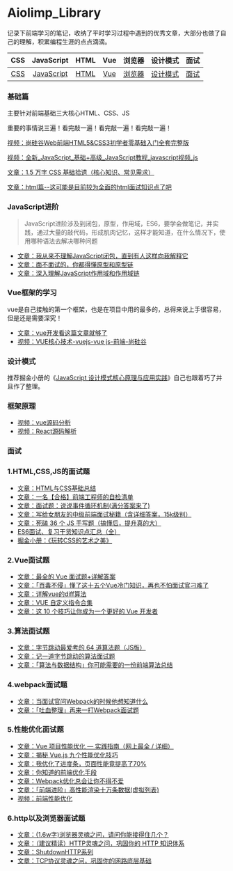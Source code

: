 # Aiolimp_Library

记录下前端学习的笔记，收纳了平时学习过程中遇到的优秀文章，大部分也做了自己的理解，积累编程生涯的点点滴滴。

|                             CSS                              |                          JavaScript                          |                             HTML                             |                             Vue                              |                            浏览器                            |                           设计模式                           |                             面试                             |
| :----------------------------------------------------------: | :----------------------------------------------------------: | :----------------------------------------------------------: | :----------------------------------------------------------: | :----------------------------------------------------------: | :----------------------------------------------------------: | :----------------------------------------------------------: |
| [CSS](https://github.com/Aiolimp/Aiolimp-Library/tree/main/CSS) | [JavaScript](https://github.com/Aiolimp/Aiolimp-Library/tree/main/JavaScript) | [HTML](https://github.com/Aiolimp/Aiolimp-Library/tree/main/HTML) | [Vue](https://github.com/Aiolimp/Aiolimp-Library/tree/main/Vue) | [浏览器](https://github.com/Aiolimp/Aiolimp-Library/tree/main/%E6%B5%8F%E8%A7%88%E5%99%A8) | [设计模式](https://github.com/Aiolimp/Aiolimp-Library/tree/main/%E8%AE%BE%E8%AE%A1%E6%A8%A1%E5%BC%8F) | [面试](https://github.com/Aiolimp/Aiolimp-Library/tree/main/%E9%9D%A2%E8%AF%95%E8%B5%84%E6%96%99) |

### 基础篇

主要针对前端基础三大核心HTML、CSS、JS

重要的事情说三遍！看完敲一遍！看完敲一遍！看完敲一遍！

[视频：尚硅谷Web前端HTML5&CSS3初学者零基础入门全套完整版](https://link.juejin.cn?target=https%3A%2F%2Fwww.bilibili.com%2Fvideo%2FBV1XJ411X7Ud%3Ffrom%3Dsearch%26seid%3D11937587462363735145)

[视频：全新_JavaScript_基础+高级_JavaScript教程_javascript视频_js](https://link.juejin.cn?target=https%3A%2F%2Fwww.bilibili.com%2Fvideo%2FBV1p4411u7TT%3Ffrom%3Dsearch%26seid%3D7367055831863588348)

[文章：1.5 万字 CSS 基础拾遗（核心知识、常见需求）](https://juejin.cn/post/6941206439624966152)

[文章：html篇--这可能是目前较为全面的html面试知识点了吧](https://juejin.cn/post/6844904180943945742)

### JavaScript进阶

>JavaScript进阶涉及到闭包，原型，作用域，ES6，要学会做笔记，并实践，通过大量的敲代码，形成肌肉记忆，这样才能知道，在什么情况下，使用哪种语法去解决哪种问题

- [文章：我从来不理解JavaScript闭包，直到有人这样向我解释它](https://juejin.cn/post/6844903858636849159)
- [文章：面不面试的，你都得懂原型和原型链](https://juejin.cn/post/6934498361475072014)
- [文章：深入理解JavaScript作用域和作用域链](https://juejin.cn/post/6844903797135769614)

### Vue框架的学习

vue是自己接触的第一个框架，也是在项目中用的最多的，总得来说上手很容易，但是还是需要深究！

- [文章：vue开发看这篇文章就够了](https://link.juejin.cn/?target=https%3A%2F%2Fsegmentfault.com%2Fa%2F1190000012692321)
- [视频：VUE核心技术-vuejs-vue js-前端-尚硅谷](https://link.juejin.cn/?target=https%3A%2F%2Fwww.bilibili.com%2Fvideo%2FBV1hb411K7Ud%3Ffrom%3Dsearch%26seid%3D9229520230597285091)

### 设计模式

推荐掘金小册的《[JavaScript 设计模式核⼼原理与应⽤实践](https://juejin.cn/book/6844733790204461070/section)》自己也跟着巧了并且作了整理。

### 框架原理

- [视频：vue源码分析](https://link.juejin.cn/?target=https%3A%2F%2Fwww.bilibili.com%2Fvideo%2FBV1LE411e7HE%3Ffrom%3Dsearch%26seid%3D3913567946330748101)
- [视频：React源码解析](https://link.juejin.cn/?target=https%3A%2F%2Fwww.bilibili.com%2Fvideo%2FBV1cE411B7by%3Ffrom%3Dsearch%26seid%3D13934408021756732920)

### 面试

### 1.HTML,CSS,JS的面试题

- [文章：HTML与CSS基础总结](https://juejin.cn/post/6844904185163415565)
- [文章：一名【合格】前端工程师的自检清单](https://juejin.cn/post/6844903830887366670)
- [文章：面试题：说说事件循环机制(满分答案来了)](https://juejin.cn/post/6844904079353708557)
- [文章：写给女朋友的中级前端面试秘籍（含详细答案，15k级别）](https://juejin.cn/post/6844904115428917255)
- [文章：死磕 36 个 JS 手写题（搞懂后，提升真的大）](https://juejin.cn/post/6946022649768181774)
- [ES6面试、复习干货知识点汇总（全）](https://juejin.cn/post/6844903734464495623)
- [掘金小册：《玩转CSS的艺术之美》](https://juejin.cn/book/6850413616484040711)

### 2.Vue面试题

- [文章：最全的 Vue 面试题+详解答案](https://juejin.cn/post/6961222829979697165)
- [文章：「百毒不侵」懂了这十五个Vue冷门知识，再也不怕面试官刁难了](https://juejin.cn/post/6969862183387660324)
- [文章：详解vue的diff算法](https://juejin.cn/post/6844903607913938951)
- [文章：VUE 自定义指令合集](https://juejin.cn/post/6963840401899782175)
- [文章：这 10 个技巧让你成为一个更好的 Vue 开发者](https://juejin.cn/post/6844904110303477773)

### 3.算法面试题

- [文章：字节跳动最爱考的 64 道算法题（JS版）](https://juejin.cn/post/6947842412102287373)
- [文章：记一道字节跳动的算法面试题](https://juejin.cn/post/6844903910386171912)
- [文章：「算法与数据结构」你可能需要的一份前端算法总结](https://juejin.cn/post/6900698814093459463)

### 4.webpack面试题

- [文章：当面试官问Webpack的时候他想知道什么](https://juejin.cn/post/6943468761575849992)
- [文章：「吐血整理」再来一打Webpack面试题](https://juejin.cn/post/6844904094281236487)

### 5.性能优化面试题

- [文章：Vue 项目性能优化 — 实践指南（网上最全 / 详细）](https://juejin.cn/post/6844903913410314247)
- [文章：揭秘 Vue.js 九个性能优化技巧](https://juejin.cn/post/6922641008106668045)
- [文章：我优化了进度条，页面性能竟提高了70%](https://juejin.cn/post/6976810016930005029)
- [文章：你知道的前端优化手段](https://juejin.cn/post/6966857691381645325)
- [文章：Webpack优化总会让你不得不爱](https://juejin.cn/post/6844904079320154126)
- [文章：「前端进阶」高性能渲染十万条数据(虚拟列表)](https://juejin.cn/post/6844903982742110216)
- [视频：前端性能优化](https://link.juejin.cn?target=https%3A%2F%2Fwww.bilibili.com%2Fvideo%2FBV1ur4y1K76E%3Fp%3D6)

### 6.http以及浏览器面试题

- [文章：(1.6w字)浏览器灵魂之问，请问你能接得住几个？](https://juejin.cn/post/6844904021308735502)
- [文章：（建议精读）HTTP灵魂之问，巩固你的 HTTP 知识体系](https://juejin.cn/post/6844904100035821575)
- [文章：ShutdownHTTP系列](https://juejin.cn/post/6844904127466569736)
- [文章：TCP协议灵魂之问，巩固你的网路底层基础](https://juejin.cn/post/6844904070889603085#heading-43)
  


